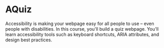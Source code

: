 # AQuiz
Accessibility is making your webpage easy for all people to use – even people with disabilities.  In this course, you'll build a quiz webpage. You'll learn accessibility tools such as keyboard shortcuts, ARIA attributes, and design best practices.
